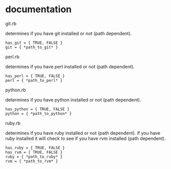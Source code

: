 # documentation


git.rb

determines if you have git installed or not (path dependent).

	has_git = { TRUE, FALSE }
	git = { *path_to_git* }

perl.rb

determines if you have perl installed or not (path dependent).

	has_perl = { TRUE, FALSE }
	perl = { *path_to_perl* }


python.rb

determines if you have python installed or not (path dependent).

	has_python = { TRUE, FALSE }
	python = { *path_to_python* }


ruby.rb

determines if you have ruby installed or not (path dependent).  if you have ruby installed it will check to see if you have rvm installed (path dependent).

	has_ruby = { TRUE, FALSE }
	has_rvm = { TRUE, FALSE }
	ruby = { *path_to_ruby* }
	rvm = { *path_to_rvm* }

